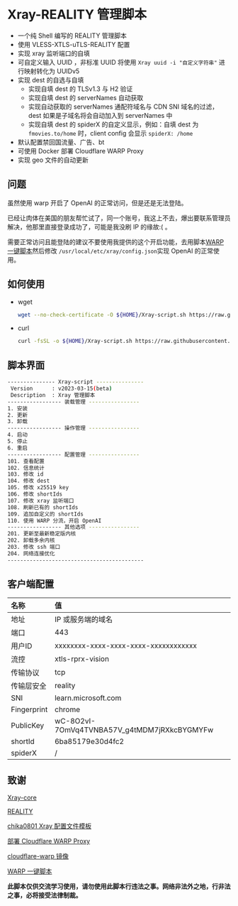 # Xray-REALITY 管理脚本

* 一个纯 Shell 编写的 REALITY 管理脚本
* 使用 VLESS-XTLS-uTLS-REALITY 配置
* 实现 xray 监听端口的自填
* 可自定义输入 UUID ，非标准 UUID 将使用 `Xray uuid -i "自定义字符串"` 进行映射转化为 UUIDv5
* 实现 dest 的自选与自填
  * 实现自填 dest 的 TLSv1.3 与 H2 验证
  * 实现自填 dest 的 serverNames 自动获取
  * 实现自动获取的 serverNames 通配符域名与 CDN SNI 域名的过滤，dest 如果是子域名将会自动加入到 serverNames 中
  * 实现自填 dest 的 spiderX 的自定义显示，例如：自填 dest 为 `fmovies.to/home` 时，client config 会显示 `spiderX: /home`
* 默认配置禁回国流量、广告、bt
* 可使用 Docker 部署 Cloudflare WARP Proxy
* 实现 geo 文件的自动更新

## 问题

虽然使用 warp 开启了 OpenAI 的正常访问，但是还是无法登陆。

已经让肉体在美国的朋友帮忙试了，同一个账号，我这上不去，爆出要联系管理员解决，他那里直接登录成功了，可能是我没刷 IP 的缘故:( 。

需要正常访问且能登陆的建议不要使用我提供的这个开启功能，去用脚本[WARP 一键脚本][fscarmen]然后修改 `/usr/local/etc/xray/config.json`实现 OpenAI 的正常使用。

## 如何使用

* wget

  ```sh
  wget --no-check-certificate -O ${HOME}/Xray-script.sh https://raw.githubusercontent.com/zxcvos/Xray-script/main/reality.sh && bash ${HOME}/Xray-script.sh
  ```

* curl

  ```sh
  curl -fsSL -o ${HOME}/Xray-script.sh https://raw.githubusercontent.com/zxcvos/Xray-script/main/reality.sh && bash ${HOME}/Xray-script.sh
  ```

## 脚本界面

```sh
--------------- Xray-script ---------------
 Version      : v2023-03-15(beta)
 Description  : Xray 管理脚本
----------------- 装载管理 ----------------
1. 安装
2. 更新
3. 卸载
----------------- 操作管理 ----------------
4. 启动
5. 停止
6. 重启
----------------- 配置管理 ----------------
101. 查看配置
102. 信息统计
103. 修改 id
104. 修改 dest
105. 修改 x25519 key
106. 修改 shortIds
107. 修改 xray 监听端口
108. 刷新已有的 shortIds
109. 追加自定义的 shortIds
110. 使用 WARP 分流，开启 OpenAI
----------------- 其他选项 ----------------
201. 更新至最新稳定版内核
202. 卸载多余内核
203. 修改 ssh 端口
204. 网络连接优化
-------------------------------------------
```

## 客户端配置

| 名称 | 值 |
| :--- | :--- |
| 地址 | IP 或服务端的域名 |
| 端口 | 443 |
| 用户ID | xxxxxxxx-xxxx-xxxx-xxxx-xxxxxxxxxxxx |
| 流控 | xtls-rprx-vision |
| 传输协议 | tcp |
| 传输层安全 | reality |
| SNI | learn.microsoft.com |
| Fingerprint | chrome |
| PublicKey | wC-8O2vI-7OmVq4TVNBA57V_g4tMDM7jRXkcBYGMYFw |
| shortId | 6ba85179e30d4fc2 |
| spiderX | / |

## 致谢

[Xray-core][Xray-core]

[REALITY][REALITY]

[chika0801 Xray 配置文件模板][chika0801-Xray-examples]

[部署 Cloudflare WARP Proxy][haoel]

[cloudflare-warp 镜像][e7h4n]

[WARP 一键脚本][fscarmen]

**此脚本仅供交流学习使用，请勿使用此脚本行违法之事。网络非法外之地，行非法之事，必将接受法律制裁。**

[Xray-core]: https://github.com/XTLS/Xray-core (THE NEXT FUTURE)
[REALITY]: https://github.com/XTLS/REALITY (THE NEXT FUTURE)
[chika0801-Xray-examples]: https://github.com/chika0801/Xray-examples (chika0801 Xray 配置文件模板)
[haoel]: https://github.com/haoel/haoel.github.io#943-docker-%E4%BB%A3%E7%90%86 (使用 Docker 快速部署 Cloudflare WARP Proxy)
[e7h4n]: https://github.com/e7h4n/cloudflare-warp (cloudflare-warp 镜像)
[fscarmen]: https://github.com/fscarmen/warp (WARP 一键脚本)
